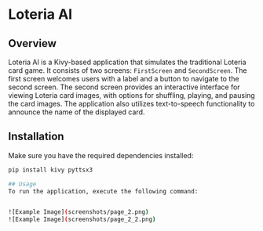 # Loteria AI

## Overview

Loteria AI is a Kivy-based application that simulates the traditional Loteria card game. It consists of two screens: `FirstScreen` and `SecondScreen`. The first screen welcomes users with a label and a button to navigate to the second screen. The second screen provides an interactive interface for viewing Loteria card images, with options for shuffling, playing, and pausing the card images. The application also utilizes text-to-speech functionality to announce the name of the displayed card.

## Installation

Make sure you have the required dependencies installed:

```bash
pip install kivy pyttsx3

## Usage
To run the application, execute the following command:


![Example Image](screenshots/page_2.png)
![Example Image](screenshots/page_2_2.png)

